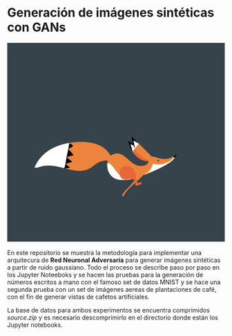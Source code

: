 # Generación de imágenes sintéticas con GANs

<p align="center">
  <img width="840" height="460" src="./ReadMe_Images/logo.gif">
</p>

En este repositorio se muestra la metodología para implementar una arquitecura de **Red Neuronal Adversaria** para generar imágenes sintéticas a partir de ruido gaussiano. Todo el proceso se describe paso por paso en los Jupyter Noteeboks y se hacen las pruebas para la generación de números escritos a mano con el famoso set de datos MNIST y se hace una segunda prueba con un set de imágenes aereas de plantaciones de café, con el fin de generar vistas de cafetos artificiales.

La base de datos para ambos experimentos se encuentra comprimidos _source.zip_ y es necesario descomprimirlo en el directorio donde están los Jupyter notebooks.
